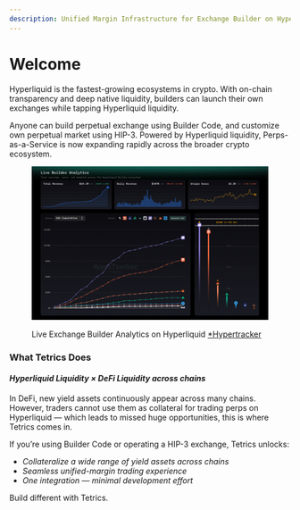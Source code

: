 ```yaml
---
description: Unified Margin Infrastructure for Exchange Builder on Hyperliquid
---
```


# Welcome

Hyperliquid is the fastest-growing ecosystems in crypto. With on-chain transparency and deep native liquidity, builders can launch their own exchanges while tapping Hyperliquid liquidity.

Anyone can build perpetual exchange using Builder Code, and customize own perpetual market using HIP-3. Powered by Hyperliquid liquidity, Perps-as-a-Service is now expanding rapidly across the broader crypto ecosystem.

<figure><img src=".gitbook/assets/スクリーンショット 2025-10-15 午後4.35.02.png" alt=""><figcaption><p>Live Exchange Builder Analytics on Hyperliquid <a href="https://app.coinmarketman.com/hypertracker/builders">*Hypertracker</a></p></figcaption></figure>

### What Tetrics Does

#### _**Hyperliquid Liquidity × DeFi  Liquidity across chains**_

In DeFi, new yield assets continuously appear across many chains. However, traders cannot use them as collateral for trading perps on Hyperliquid — which leads to missed huge opportunities, this is where Tetrics comes in.

If you’re using Builder Code or operating a HIP-3 exchange, Tetrics unlocks:

* _Collateralize a wide range of yield assets across chains_
* _Seamless unified-margin trading experience_
* _One integration — minimal development effort_

Build different with Tetrics.
